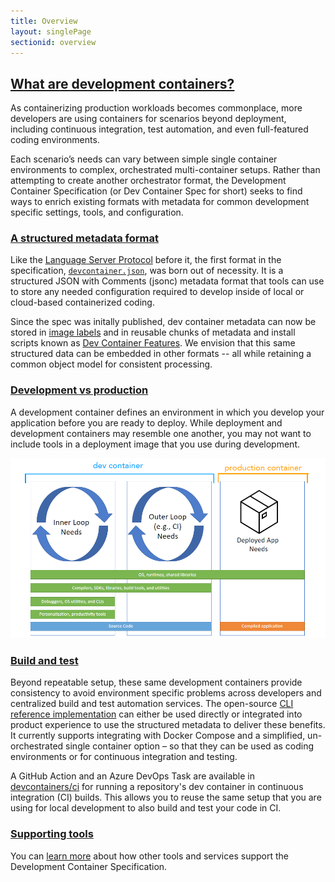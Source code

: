 ```yaml
---
title: Overview
layout: singlePage
sectionid: overview
---
```


## <a href="#overview" name="overview" class="anchor"> What are development containers? </a>
As containerizing production workloads becomes commonplace, more developers are using containers for scenarios beyond deployment, including continuous integration, test automation, and even full-featured coding environments.

Each scenario’s needs can vary between simple single container environments to complex, orchestrated multi-container setups. Rather than attempting to create another orchestrator format, the Development Container Specification (or Dev Container Spec for short) seeks to find ways to enrich existing formats with metadata for common development specific settings, tools, and configuration.

### <a href="#metadata-format" name="metadata-format" class="anchor">  A structured metadata format </a>

Like the [Language Server Protocol](https://microsoft.github.io/language-server-protocol/) before it, the first format in the specification, [`devcontainer.json`](implementors/json_reference), was born out of necessity. It is a structured JSON with Comments (jsonc) metadata format that tools can use to store any needed configuration required to develop inside of local or cloud-based containerized coding. 

Since the spec was initally published, dev container metadata can now be stored in [image labels](../implementors/spec/#image-metadata) and in reusable chunks of metadata and install scripts known as [Dev Container Features](../features). We envision that this same structured data can be embedded in other formats -- all while retaining a common object model for consistent processing.

### <a href="#Development-vs-production" name="Development-vs-production" class="anchor"> Development vs production </a>

A development container defines an environment in which you develop your application before you are ready to deploy. While deployment and development containers may resemble one another, you may not want to include tools in a deployment image that you use during development.

<img alt="Diagram of inner and outer loop of container-based development" src="/assets/img/dev-container-stages.png"/>

### <a href="#build-and-test" name="build-and-test" class="anchor">  Build and test </a>

Beyond repeatable setup, these same development containers provide consistency to avoid environment specific problems across developers and centralized build and test automation services. The open-source [CLI reference implementation](https://github.com/devcontainers/cli) can either be used directly or integrated into product experience to use the structured metadata to deliver these benefits. It currently supports integrating with Docker Compose and a simplified, un-orchestrated single container option – so that they can be used as coding environments or for continuous integration and testing.

A GitHub Action and an Azure DevOps Task are available in [devcontainers/ci](https://github.com/devcontainers/ci) for running a repository's dev container in continuous integration (CI) builds. This allows you to reuse the same setup that you are using for local development to also build and test your code in CI.

### <a href="#supporting" name="supporting" class="anchor">  Supporting tools </a>

You can [learn more](/supporting.md) about how other tools and services support the Development Container Specification.
